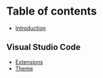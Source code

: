 # Table of contents

* [Introduction](README.md)

## Visual Studio Code

* [Extensions](vscode/extensions.md)
* [Theme](vscode/theme.md)

